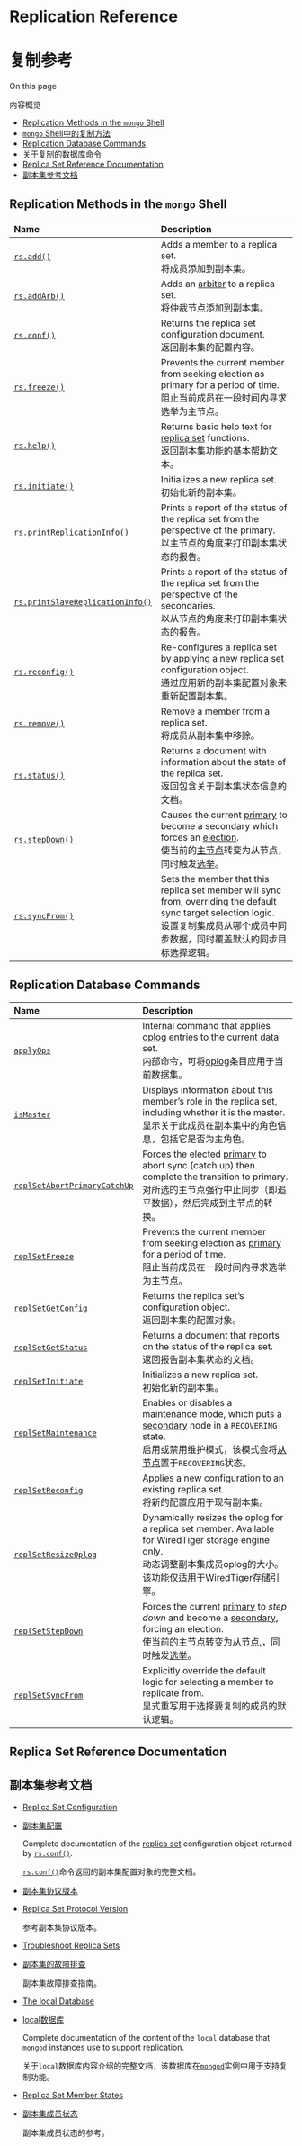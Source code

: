 # Replication Reference

# 复制参考

On this page

内容概览

- [Replication Methods in the `mongo` Shell](https://docs.mongodb.com/v4.2/reference/replication/#replication-methods-in-the-mongo-shell)
- [`mongo` Shell中的复制方法](https://docs.mongodb.com/v4.2/reference/replication/#replication-methods-in-the-mongo-shell)
- [Replication Database Commands](https://docs.mongodb.com/v4.2/reference/replication/#replication-database-commands)
- [关于复制的数据库命令](https://docs.mongodb.com/v4.2/reference/replication/#replication-database-commands)
- [Replica Set Reference Documentation](https://docs.mongodb.com/v4.2/reference/replication/#replica-set-reference-documentation)
- [副本集参考文档](https://docs.mongodb.com/v4.2/reference/replication/#replica-set-reference-documentation)

## Replication Methods in the `mongo` Shell

| Name                                                         | Description                                                  |
| :----------------------------------------------------------- | :----------------------------------------------------------- |
| [`rs.add()`](https://docs.mongodb.com/v4.2/reference/method/rs.add/#rs.add) | Adds a member to a replica set.<br />将成员添加到副本集。    |
| [`rs.addArb()`](https://docs.mongodb.com/v4.2/reference/method/rs.addArb/#rs.addArb) | Adds an [arbiter](https://docs.mongodb.com/v4.2/reference/glossary/#term-arbiter) to a replica set.<br />将仲裁节点添加到副本集。 |
| [`rs.conf()`](https://docs.mongodb.com/v4.2/reference/method/rs.conf/#rs.conf) | Returns the replica set configuration document.<br />返回副本集的配置内容。 |
| [`rs.freeze()`](https://docs.mongodb.com/v4.2/reference/method/rs.freeze/#rs.freeze) | Prevents the current member from seeking election as primary for a period of time.<br />阻止当前成员在一段时间内寻求选举为主节点。 |
| [`rs.help()`](https://docs.mongodb.com/v4.2/reference/method/rs.help/#rs.help) | Returns basic help text for [replica set](https://docs.mongodb.com/v4.2/reference/glossary/#term-replica-set) functions.<br />返回[副本集](https://docs.mongodb.com/v4.2/reference/glossary/#term-replica-set)功能的基本帮助文本。 |
| [`rs.initiate()`](https://docs.mongodb.com/v4.2/reference/method/rs.initiate/#rs.initiate) | Initializes a new replica set.<br />初始化新的副本集。       |
| [`rs.printReplicationInfo()`](https://docs.mongodb.com/v4.2/reference/method/rs.printReplicationInfo/#rs.printReplicationInfo) | Prints a report of the status of the replica set from the perspective of the primary.<br />以主节点的角度来打印副本集状态的报告。 |
| [`rs.printSlaveReplicationInfo()`](https://docs.mongodb.com/v4.2/reference/method/rs.printSlaveReplicationInfo/#rs.printSlaveReplicationInfo) | Prints a report of the status of the replica set from the perspective of the secondaries.<br />以从节点的角度来打印副本集状态的报告。 |
| [`rs.reconfig()`](https://docs.mongodb.com/v4.2/reference/method/rs.reconfig/#rs.reconfig) | Re-configures a replica set by applying a new replica set configuration object.<br />通过应用新的副本集配置对象来重新配置副本集。 |
| [`rs.remove()`](https://docs.mongodb.com/v4.2/reference/method/rs.remove/#rs.remove) | Remove a member from a replica set.<br />将成员从副本集中移除。 |
| [`rs.status()`](https://docs.mongodb.com/v4.2/reference/method/rs.status/#rs.status) | Returns a document with information about the state of the replica set.<br />返回包含关于副本集状态信息的文档。 |
| [`rs.stepDown()`](https://docs.mongodb.com/v4.2/reference/method/rs.stepDown/#rs.stepDown) | Causes the current [primary](https://docs.mongodb.com/v4.2/reference/glossary/#term-primary) to become a secondary which forces an [election](https://docs.mongodb.com/v4.2/reference/glossary/#term-election).<br />使当前的[主节点](https://docs.mongodb.com/v4.2/reference/glossary/#term-primary)转变为从节点，同时触发[选举](https://docs.mongodb.com/v4.2/reference/glossary/#term-election)。 |
| [`rs.syncFrom()`](https://docs.mongodb.com/v4.2/reference/method/rs.syncFrom/#rs.syncFrom) | Sets the member that this replica set member will sync from, overriding the default sync target selection logic.<br />设置复制集成员从哪个成员中同步数据，同时覆盖默认的同步目标选择逻辑。 |

## Replication Database Commands

| Name                                                         | Description                                                  |
| :----------------------------------------------------------- | :----------------------------------------------------------- |
| [`applyOps`](https://docs.mongodb.com/v4.2/reference/command/applyOps/#dbcmd.applyOps) | Internal command that applies [oplog](https://docs.mongodb.com/v4.2/reference/glossary/#term-oplog) entries to the current data set.<br />内部命令，可将[oplog](https://docs.mongodb.com/v4.2/reference/glossary/#term-oplog)条目应用于当前数据集。 |
| [`isMaster`](https://docs.mongodb.com/v4.2/reference/command/isMaster/#dbcmd.isMaster) | Displays information about this member’s role in the replica set, including whether it is the master.<br />显示关于此成员在副本集中的角色信息，包括它是否为主角色。 |
| [`replSetAbortPrimaryCatchUp`](https://docs.mongodb.com/v4.2/reference/command/replSetAbortPrimaryCatchUp/#dbcmd.replSetAbortPrimaryCatchUp) | Forces the elected [primary](https://docs.mongodb.com/v4.2/reference/glossary/#term-primary) to abort sync (catch up) then complete the transition to primary.<br />对所选的主节点强行中止同步（即追平数据），然后完成到主节点的转换。 |
| [`replSetFreeze`](https://docs.mongodb.com/v4.2/reference/command/replSetFreeze/#dbcmd.replSetFreeze) | Prevents the current member from seeking election as [primary](https://docs.mongodb.com/v4.2/reference/glossary/#term-primary) for a period of time.<br />阻止当前成员在一段时间内寻求选举为[主节点](https://docs.mongodb.com/v4.2/reference/glossary/#term-primary)。 |
| [`replSetGetConfig`](https://docs.mongodb.com/v4.2/reference/command/replSetGetConfig/#dbcmd.replSetGetConfig) | Returns the replica set’s configuration object.<br />返回副本集的配置对象。 |
| [`replSetGetStatus`](https://docs.mongodb.com/v4.2/reference/command/replSetGetStatus/#dbcmd.replSetGetStatus) | Returns a document that reports on the status of the replica set.<br />返回报告副本集状态的文档。 |
| [`replSetInitiate`](https://docs.mongodb.com/v4.2/reference/command/replSetInitiate/#dbcmd.replSetInitiate) | Initializes a new replica set.<br />初始化新的副本集。       |
| [`replSetMaintenance`](https://docs.mongodb.com/v4.2/reference/command/replSetMaintenance/#dbcmd.replSetMaintenance) | Enables or disables a maintenance mode, which puts a [secondary](https://docs.mongodb.com/v4.2/reference/glossary/#term-secondary) node in a `RECOVERING` state.<br />启用或禁用维护模式，该模式会将[从节点](https://docs.mongodb.com/v4.2/reference/glossary/#term-secondary)置于`RECOVERING`状态。 |
| [`replSetReconfig`](https://docs.mongodb.com/v4.2/reference/command/replSetReconfig/#dbcmd.replSetReconfig) | Applies a new configuration to an existing replica set.<br />将新的配置应用于现有副本集。 |
| [`replSetResizeOplog`](https://docs.mongodb.com/v4.2/reference/command/replSetResizeOplog/#dbcmd.replSetResizeOplog) | Dynamically resizes the oplog for a replica set member. Available for WiredTiger storage engine only.<br />动态调整副本集成员oplog的大小。该功能仅适用于WiredTiger存储引擎。 |
| [`replSetStepDown`](https://docs.mongodb.com/v4.2/reference/command/replSetStepDown/#dbcmd.replSetStepDown) | Forces the current [primary](https://docs.mongodb.com/v4.2/reference/glossary/#term-primary) to *step down* and become a [secondary](https://docs.mongodb.com/v4.2/reference/glossary/#term-secondary), forcing an election.<br />使当前的[主节点](https://docs.mongodb.com/v4.2/reference/glossary/#term-primary)转变为[从节点](https://docs.mongodb.com/v4.2/reference/glossary/#term-secondary),，同时触发[选举](https://docs.mongodb.com/v4.2/reference/glossary/#term-election)。 |
| [`replSetSyncFrom`](https://docs.mongodb.com/v4.2/reference/command/replSetSyncFrom/#dbcmd.replSetSyncFrom) | Explicitly override the default logic for selecting a member to replicate from.<br />显式重写用于选择要复制的成员的默认逻辑。 |

## Replica Set Reference Documentation

## 副本集参考文档

- [Replica Set Configuration](https://docs.mongodb.com/v4.2/reference/replica-configuration/)

- [副本集配置](https://docs.mongodb.com/v4.2/reference/replica-configuration/)

  Complete documentation of the [replica set](https://docs.mongodb.com/v4.2/reference/glossary/#term-replica-set) configuration object returned by [`rs.conf()`](https://docs.mongodb.com/v4.2/reference/method/rs.conf/#rs.conf).

  [`rs.conf()`](https://docs.mongodb.com/v4.2/reference/method/rs.conf/#rs.conf)命令返回的副本集配置对象的完整文档。

- [副本集协议版本](https://docs.mongodb.com/v4.2/reference/replica-set-protocol-versions/)

- [Replica Set Protocol Version](https://docs.mongodb.com/v4.2/reference/replica-set-protocol-versions/)

  参考副本集协议版本。

- [Troubleshoot Replica Sets](https://docs.mongodb.com/v4.2/tutorial/troubleshoot-replica-sets/)

- [副本集的故障排查](https://docs.mongodb.com/v4.2/tutorial/troubleshoot-replica-sets/)

  副本集故障排查指南。

- [The local Database](https://docs.mongodb.com/v4.2/reference/local-database/)

- [local数据库](https://docs.mongodb.com/v4.2/reference/local-database/)

  Complete documentation of the content of the `local` database that [`mongod`](https://docs.mongodb.com/v4.2/reference/program/mongod/#bin.mongod) instances use to support replication.

  关于`local`数据库内容介绍的完整文档，该数据库在[`mongod`](https://docs.mongodb.com/v4.2/reference/program/mongod/#bin.mongod)实例中用于支持复制功能。

- [Replica Set Member States](https://docs.mongodb.com/v4.2/reference/replica-states/)

- [副本集成员状态](https://docs.mongodb.com/v4.2/reference/replica-states/)

  副本集成员状态的参考。